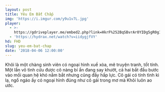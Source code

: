 ```yaml
---
layout: post
title: Yêu Em Bất Chấp
img: 'https://i.imgur.com/y9u1v7L.jpg'
player:
  - >-
    https://gdriveplayer.me/embed2.php?link=HkrF%252BqSBvrAr0YIDg5gR0g1BUr4YeJnP4HCjifnj3Hu94tawxqspJ8Id12lX3lWtsJzqgqwFcxhOu0pvvOKiuOTPk46G%252FNNy1ijAZL9VDP0VFxwPaSeaF0NRG%252F7V9o66JVcHGm1RISHB%252FyPTvXg4FLHSsUWvncXweZgcPMDnuMQ4a0PhU%252B%252B9FcaWZmDTSfSfvivjl6n2GUDeZUdRDrOGOR
  - 'https://hydrax.net/watch?v=iidygjfVY'
hd: FHD
slug: yeu-em-bat-chap
date: '2018-04-06 12:00:00'
---
```


Khôi là một chàng sinh viên có ngoại hình xuề xòa, mê truyện tranh, tốt tính. Một lần vô tình cứu được cô nàng bí ẩn đang say khướt, cả hai bắt đầu bước vào mối quan hệ khó nắm bắt nhưng cũng đầy hấp lực. Cô gái có tính tình kì lạ, ngổ ngáo ấy có ngoại hình đúng như cô gái trong mơ mà Khôi luôn ao ước.
